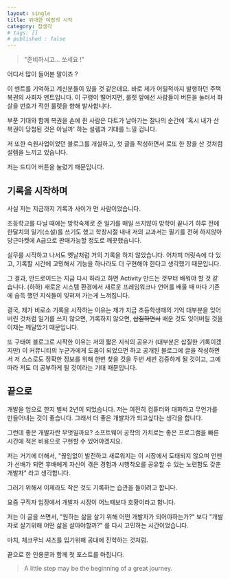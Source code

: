 ```yaml
---
layout: single
title: 위대한 여정의 시작
category: 잡생각
# tags: []
# published : false
---
```


> "준비하시고... 쏘세요 !"

어디서 많이 들어본 말이죠 ? 

이 멘트를 기억하고 계신분들이 있을 것 같은데요.
바로 제가 어릴적까지 발행하던 주택복권의 사회자 멘트입니다.
이 구령이 떨어지면, 룰렛 앞에선 사람들이 버튼을 눌러서 화살을 번호가 적힌 룰렛을 향해 발사합니다.

부푼 기대와 함께 복권을 손에 쥔 사람은
다트가 날아가는 찰나의 순간에 '혹시 내가 산 복권이 당첨된 것은 아닐까' 하는 설렘과 기대를 느낄 겁니다.

저 또한 숙원사업이었던 블로그를 개설하고, 
첫 글을 작성하면서 로또 한 장을 산 것처럼 설렘을 느끼고 있습니다.

저는 드디어 버튼을 눌렀기 때문입니다.

## 기록을 시작하며
사실 저는 지금까지 기록과 사이가 먼 사람이었습니다.

초등학교를 다닐 때에는
방학숙제로 준 일기를 매일 쓰지않아 방학이 끝나기 하루 전에 한달치의 일기(소설)를 쓰기도 했고
학창시절 내내 저의 교과서는 필기를 전혀 하지않아 당근마켓에 A급으로 판매가능할 정도로 깨끗했습니다.

실무를 시작하고 나서도 옛날처럼 거의 기록을 하지 않았습니다.
어차피 머릿속에 다 있고, 기록할 시간에 고민해서 기능을 하나라도 더 구현해야 한다고 생각했기 때문입니다.

그 결과, 안드로이드는 지금 다시 하라고 하면 Activity 만드는 것부터 배워야 할 것 같습니다. (하하)
새로운 시스템 환경에서 새로운 프레임워크나 언어를 배울 때 마다 
기존에 습득 했던 지식들이 잊혀져 가는게 느껴집니다.

결국, 제가 비로소 기록을 시작하는 이유는 
제가 지금 초등학생때의 기억 대부분을 잊어버린 것처럼 
일기를 쓰지 않으면, 기록하지 않으면, ~~삽질하면서~~ 배운 것도 잊어버릴 것을 이제는 깨달았기 때문입니다.

또 구태여 블로그로 시작한 이유는
저의 짧은 지식의 공유가 (대부분은 삽질한 기록이겠지만) 이 커뮤니티의 누군가에게 도움이 되었으면 하고
공개된 블로그에 글을 작성하면서 저 스스로도 정확한 정보를 위해 한번 찾을 것을 두번 세번 검증하게 될 것이고, 그에 따라 저도 더 공부하게 될 것이라는 기대 때문입니다.

## 끝으로

개발을 업으로 한지 벌써 2년이 되었습니다.
저는 여전히 컴퓨터와 대화하고 무언가를 만들어내는 것이 좋습니다.
그래서 더 좋은 개발자가 되고싶다는 생각을 합니다.

그런데 좋은 개발자란 무엇일까요? 
소프트웨어 공학의 가치로는 좋은 프로그램을 빠른 시간에 적은 비용으로 구현할 수 있어야겠지요.

저는 거기에 더해서, 
"끊임없이 발전하고 새로워지는 이 시장에서 도태되지 않으며
언젠가 선배가 되면 후배에게 자신이 겪은 경험과 시행착오를 공유할 수 있는 노련함도 갖춘 개발자" 라고 생각합니다.

그러기 위해서 이제라도 작은 것도 기록하는 습관을 들이려고 합니다.

요즘 구직자 입장에서 개발자 시장이 어느때보다 호황이라고 합니다. 

저는 이 글을 쓰면서,   "원하는 삶을 살기 위해 어떤 개발자가 되어야하는가?" 보다
"개발자로 살기위해 어떤 삶을 살아야할까?" 를 다시 고민하는 시간이었습니다.

마치, 체크무늬 셔츠를 입기위해 공대에 진학하는 것처럼.

끝으로 한 인용문과 함께 첫 포스트를 마칩니다.
> A little step may be the beginning of a great journey.
